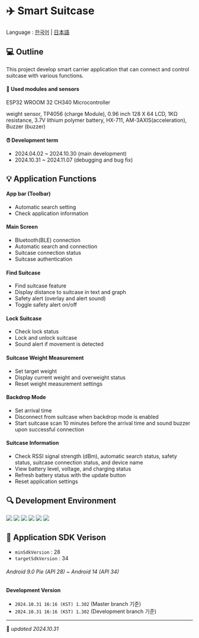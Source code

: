 # ✈️  Smart Suitcase

Language :
[한국어](/README.md) | [日本語](/lang/README_JA.md)

## 💻 Outline
This project develop smart carrier application that can connect and control suitcase with various functions.

#### 🧷 Used modules and sensors
ESP32 WROOM 32 CH340 Microcontroller

weight sensor, TP4056 (charge Module), 0.96 inch 128 X 64 LCD, 1KΩ resistance, 3.7V lithium polymer battery, HX-711, AM-3AXIS(acceleration), Buzzer (buzzer)

#### ⏰ Development term
- 2024.04.02 ~ 2024.10.30 (main development)
- 2024.10.31 ~ 2024.11.07 (debugging and bug fix)

## 💡 Application Functions
#### App bar (Toolbar)
- Automatic search setting
- Check application information
#### Main Screen
- Bluetooth(BLE) connection
- Automatic search and connection
- Suitcase connection status
- Suitcase authentication
#### Find Suitcase
- Find suitcase feature
- Display distance to suitcase in text and graph
- Safety alert (overlay and alert sound)
- Toggle safety alert on/off
#### Lock Suitcase
- Check lock status
- Lock and unlock suitcase
- Sound alert if movement is detected
#### Suitcase Weight Measurement
- Set target weight
- Display current weight and overweight status
- Reset weight measurement settings
#### Backdrop Mode
- Set arrival time
- Disconnect from suitcase when backdrop mode is enabled
- Start suitcase scan 10 minutes before the arrival time and sound buzzer upon successful connection
#### Suitcase Information
- Check RSSI signal strength (dBm), automatic search status, safety status, suitcase connection status, and device name
- View battery level, voltage, and charging status
- Refresh battery status with the update button
- Reset application settings

## 🔍 Development Environment
<img src="https://img.shields.io/badge/Android Studio%20-3DDC84?style=flat&logo=Android&logoColor=white"/>  <img src="https://img.shields.io/badge/Arduino%20-00878F?style=flat&logo=Arduino&logoColor=white"/>  <img src="https://img.shields.io/badge/C %20-A8B9CC?style=flat&logo=C&logoColor=white"/> <img src="https://img.shields.io/badge/Java %20-007396?style=flat&logo=Java&logoColor=white"/> <img src="https://img.shields.io/badge/Git %20-F05032?style=flat&logo=Git&logoColor=white"/> <img src="https://img.shields.io/badge/Github %20-181717?style=flat&logo=Github&logoColor=white"/>

## 📲 Application SDK Verison
- `minSdkVersion` : 28
- `targetSdkVersion` : 34

###### *Android 9.0 Pie (API 28) ~ Android 14 (API 34)* 

#### Development Version
- `2024.10.31 16:16 (KST) 1.302` (Master branch 기준)<br>
- `2024.10.31 16:16 (KST) 1.302` (Development branch 기준)

------
📌 *updated 2024.10.31*
